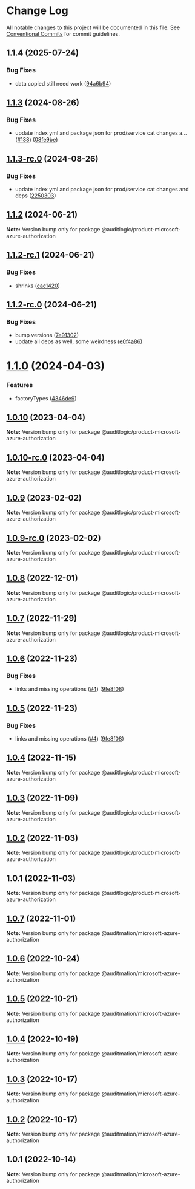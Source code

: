 # Change Log

All notable changes to this project will be documented in this file.
See [Conventional Commits](https://conventionalcommits.org) for commit guidelines.

## 1.1.4 (2025-07-24)


### Bug Fixes

* data copied still need work ([94a6b94](https://github.com/zerobias-org/product/commit/94a6b942fb0516367548599d739529536132755a))





## [1.1.3](https://github.com/auditlogic/product/compare/@auditlogic/product-microsoft-azure-authorization@1.1.2...@auditlogic/product-microsoft-azure-authorization@1.1.3) (2024-08-26)


### Bug Fixes

* update index yml and package json for prod/service cat changes a… ([#138](https://github.com/auditlogic/product/issues/138)) ([08fe9be](https://github.com/auditlogic/product/commit/08fe9beb1c8457462a19bc69caa02e6212d97e1a))





## [1.1.3-rc.0](https://github.com/auditlogic/product/compare/@auditlogic/product-microsoft-azure-authorization@1.1.2...@auditlogic/product-microsoft-azure-authorization@1.1.3-rc.0) (2024-08-26)


### Bug Fixes

* update index yml and package json for prod/service cat changes and deps ([2250303](https://github.com/auditlogic/product/commit/225030363a363608240135b7ebed386b28f01e4b))





## [1.1.2](https://github.com/auditlogic/product/compare/@auditlogic/product-microsoft-azure-authorization@1.1.2-rc.1...@auditlogic/product-microsoft-azure-authorization@1.1.2) (2024-06-21)

**Note:** Version bump only for package @auditlogic/product-microsoft-azure-authorization





## [1.1.2-rc.1](https://github.com/auditlogic/product/compare/@auditlogic/product-microsoft-azure-authorization@1.1.2-rc.0...@auditlogic/product-microsoft-azure-authorization@1.1.2-rc.1) (2024-06-21)


### Bug Fixes

* shrinks ([cac1420](https://github.com/auditlogic/product/commit/cac14200fefcd8183ab69fe89a47bd3f70f563e9))





## [1.1.2-rc.0](https://github.com/auditlogic/product/compare/@auditlogic/product-microsoft-azure-authorization@1.1.0...@auditlogic/product-microsoft-azure-authorization@1.1.2-rc.0) (2024-06-21)


### Bug Fixes

* bump versions ([7e91302](https://github.com/auditlogic/product/commit/7e913023b8b312150ed7762c32fbbe616be71de5))
* update all deps as well, some weirdness ([e0f4a86](https://github.com/auditlogic/product/commit/e0f4a864714e2d3de6bbf3da014d5312fe53be2f))





# [1.1.0](https://github.com/auditlogic/product/compare/@auditlogic/product-microsoft-azure-authorization@1.0.10...@auditlogic/product-microsoft-azure-authorization@1.1.0) (2024-04-03)


### Features

* factoryTypes ([4346de9](https://github.com/auditlogic/product/commit/4346de92693aee892fccf725338ffc7b80ab182b))





## [1.0.10](https://github.com/auditlogic/product/compare/@auditlogic/product-microsoft-azure-authorization@1.0.9...@auditlogic/product-microsoft-azure-authorization@1.0.10) (2023-04-04)

**Note:** Version bump only for package @auditlogic/product-microsoft-azure-authorization





## [1.0.10-rc.0](https://github.com/auditlogic/product/compare/@auditlogic/product-microsoft-azure-authorization@1.0.9...@auditlogic/product-microsoft-azure-authorization@1.0.10-rc.0) (2023-04-04)

**Note:** Version bump only for package @auditlogic/product-microsoft-azure-authorization





## [1.0.9](https://github.com/auditlogic/product/compare/@auditlogic/product-microsoft-azure-authorization@1.0.8...@auditlogic/product-microsoft-azure-authorization@1.0.9) (2023-02-02)

**Note:** Version bump only for package @auditlogic/product-microsoft-azure-authorization





## [1.0.9-rc.0](https://github.com/auditlogic/product/compare/@auditlogic/product-microsoft-azure-authorization@1.0.8...@auditlogic/product-microsoft-azure-authorization@1.0.9-rc.0) (2023-02-02)

**Note:** Version bump only for package @auditlogic/product-microsoft-azure-authorization





## [1.0.8](https://github.com/auditlogic/product/compare/@auditlogic/product-microsoft-azure-authorization@1.0.7...@auditlogic/product-microsoft-azure-authorization@1.0.8) (2022-12-01)

**Note:** Version bump only for package @auditlogic/product-microsoft-azure-authorization





## [1.0.7](https://github.com/auditlogic/product/compare/@auditlogic/product-microsoft-azure-authorization@1.0.6...@auditlogic/product-microsoft-azure-authorization@1.0.7) (2022-11-29)

**Note:** Version bump only for package @auditlogic/product-microsoft-azure-authorization





## [1.0.6](https://github.com/auditlogic/product/compare/@auditlogic/product-microsoft-azure-authorization@1.0.4...@auditlogic/product-microsoft-azure-authorization@1.0.6) (2022-11-23)


### Bug Fixes

* links and missing operations ([#4](https://github.com/auditlogic/product/issues/4)) ([9fe8f08](https://github.com/auditlogic/product/commit/9fe8f08fe7c57fdb79f991ac35bd6ac2e7dcad38))





## [1.0.5](https://github.com/auditlogic/product/compare/@auditlogic/product-microsoft-azure-authorization@1.0.4...@auditlogic/product-microsoft-azure-authorization@1.0.5) (2022-11-23)


### Bug Fixes

* links and missing operations ([#4](https://github.com/auditlogic/product/issues/4)) ([9fe8f08](https://github.com/auditlogic/product/commit/9fe8f08fe7c57fdb79f991ac35bd6ac2e7dcad38))





## [1.0.4](https://github.com/auditlogic/product/compare/@auditlogic/product-microsoft-azure-authorization@1.0.3...@auditlogic/product-microsoft-azure-authorization@1.0.4) (2022-11-15)

**Note:** Version bump only for package @auditlogic/product-microsoft-azure-authorization





## [1.0.3](https://github.com/auditlogic/product/compare/@auditlogic/product-microsoft-azure-authorization@1.0.2...@auditlogic/product-microsoft-azure-authorization@1.0.3) (2022-11-09)

**Note:** Version bump only for package @auditlogic/product-microsoft-azure-authorization





## [1.0.2](https://github.com/auditlogic/product/compare/@auditlogic/product-microsoft-azure-authorization@1.0.1...@auditlogic/product-microsoft-azure-authorization@1.0.2) (2022-11-03)

**Note:** Version bump only for package @auditlogic/product-microsoft-azure-authorization





## 1.0.1 (2022-11-03)

**Note:** Version bump only for package @auditlogic/product-microsoft-azure-authorization





## [1.0.7](https://github.com/auditmation/store-content/compare/@auditmation/microsoft-azure-authorization@1.0.6...@auditmation/microsoft-azure-authorization@1.0.7) (2022-11-01)

**Note:** Version bump only for package @auditmation/microsoft-azure-authorization





## [1.0.6](https://github.com/auditmation/store-content/compare/@auditmation/microsoft-azure-authorization@1.0.5...@auditmation/microsoft-azure-authorization@1.0.6) (2022-10-24)

**Note:** Version bump only for package @auditmation/microsoft-azure-authorization





## [1.0.5](https://github.com/auditmation/store-content/compare/@auditmation/microsoft-azure-authorization@1.0.4...@auditmation/microsoft-azure-authorization@1.0.5) (2022-10-21)

**Note:** Version bump only for package @auditmation/microsoft-azure-authorization





## [1.0.4](https://github.com/auditmation/store-content/compare/@auditmation/microsoft-azure-authorization@1.0.3...@auditmation/microsoft-azure-authorization@1.0.4) (2022-10-19)

**Note:** Version bump only for package @auditmation/microsoft-azure-authorization





## [1.0.3](https://github.com/auditmation/store-content/compare/@auditmation/microsoft-azure-authorization@1.0.2...@auditmation/microsoft-azure-authorization@1.0.3) (2022-10-17)

**Note:** Version bump only for package @auditmation/microsoft-azure-authorization





## [1.0.2](https://github.com/auditmation/store-content/compare/@auditmation/microsoft-azure-authorization@1.0.1...@auditmation/microsoft-azure-authorization@1.0.2) (2022-10-17)

**Note:** Version bump only for package @auditmation/microsoft-azure-authorization





## 1.0.1 (2022-10-14)

**Note:** Version bump only for package @auditmation/microsoft-azure-authorization
